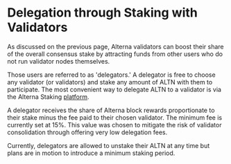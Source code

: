 # Delegation through Staking with Validators

As discussed on the previous page, Alterna validators can boost their share of the overall consensus stake by attracting funds from other users who do not run validator nodes themselves. 

Those users are referred to as 'delegators.' A delegator is free to choose any validator (or validators) and stake any amount of ALTN with them to participate. The most convenient way to delegate ALTN to a validator is via the Alterna Staking [platform](https://staking.alternanetwork.org). 

A delegator receives the share of Alterna block rewards proportionate to their stake minus the fee paid to their chosen validator. The minimum fee is currently set at 15%. This value was chosen to mitigate the risk of validator consolidation through offering very low delegation fees.

Currently, delegators are allowed to unstake their ALTN at any time but plans are in motion to introduce a minimum staking period.   
